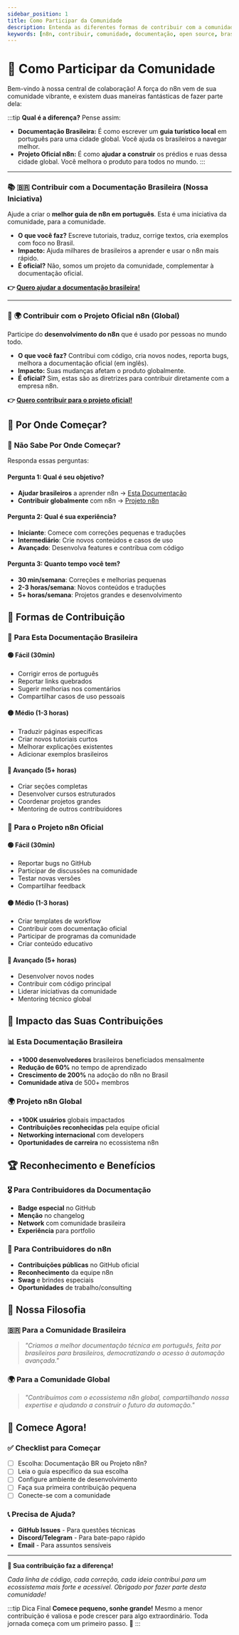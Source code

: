 ```yaml
---
sidebar_position: 1
title: Como Participar da Comunidade
description: Entenda as diferentes formas de contribuir com a comunidade n8n no Brasil e no mundo.
keywords: [n8n, contribuir, comunidade, documentação, open source, brasil]
---
```


# 🤝 Como Participar da Comunidade

Bem-vindo à nossa central de colaboração! A força do n8n vem de sua comunidade vibrante, e existem duas maneiras fantásticas de fazer parte dela:

:::tip **Qual é a diferença?**
Pense assim:
*   **Documentação Brasileira:** É como escrever um **guia turístico local** em português para uma cidade global. Você ajuda os brasileiros a navegar melhor.
*   **Projeto Oficial n8n:** É como **ajudar a construir** os prédios e ruas dessa cidade global. Você melhora o produto para todos no mundo.
:::

---

### 📚 **🇧🇷 Contribuir com a Documentação Brasileira (Nossa Iniciativa)**

Ajude a criar o **melhor guia de n8n em português**. Esta é uma iniciativa da comunidade, para a comunidade.

- **O que você faz?** Escreve tutoriais, traduz, corrige textos, cria exemplos com foco no Brasil.
- **Impacto:** Ajuda milhares de brasileiros a aprender e usar o n8n mais rápido.
- **É oficial?** Não, somos um projeto da comunidade, complementar à documentação oficial.

**👉 [Quero ajudar a documentação brasileira!](esta-documentacao/overview)**

---

### 🚀 **🌍 Contribuir com o Projeto Oficial n8n (Global)**

Participe do **desenvolvimento do n8n** que é usado por pessoas no mundo todo.

- **O que você faz?** Contribui com código, cria novos nodes, reporta bugs, melhora a documentação oficial (em inglês).
- **Impacto:** Suas mudanças afetam o produto globalmente.
- **É oficial?** Sim, estas são as diretrizes para contribuir diretamente com a empresa n8n.

**👉 [Quero contribuir para o projeto oficial!](projeto-n8n/overview)**

## 🚀 Por Onde Começar?

### 🤔 **Não Sabe Por Onde Começar?**

Responda essas perguntas:

#### **Pergunta 1: Qual é seu objetivo?**
- **Ajudar brasileiros** a aprender n8n → [Esta Documentação](esta-documentacao/guidelines)
- **Contribuir globalmente** com n8n → [Projeto n8n](projeto-n8n/contribuir-codigo-e-docs)

#### **Pergunta 2: Qual é sua experiência?**
- **Iniciante**: Comece com correções pequenas e traduções
- **Intermediário**: Crie novos conteúdos e casos de uso
- **Avançado**: Desenvolva features e contribua com código

#### **Pergunta 3: Quanto tempo você tem?**
- **30 min/semana**: Correções e melhorias pequenas
- **2-3 horas/semana**: Novos conteúdos e traduções
- **5+ horas/semana**: Projetos grandes e desenvolvimento

## 🌟 Formas de Contribuição

### 📝 **Para Esta Documentação Brasileira**

#### **🟢 Fácil (30min)**
- Corrigir erros de português
- Reportar links quebrados
- Sugerir melhorias nos comentários
- Compartilhar casos de uso pessoais

#### **🟡 Médio (1-3 horas)**
- Traduzir páginas específicas
- Criar novos tutoriais curtos
- Melhorar explicações existentes
- Adicionar exemplos brasileiros

#### **🔴 Avançado (5+ horas)**
- Criar seções completas
- Desenvolver cursos estruturados
- Coordenar projetos grandes
- Mentoring de outros contribuidores

### 🚀 **Para o Projeto n8n Oficial**

#### **🟢 Fácil (30min)**
- Reportar bugs no GitHub
- Participar de discussões na comunidade
- Testar novas versões
- Compartilhar feedback

#### **🟡 Médio (1-3 horas)**
- Criar templates de workflow
- Contribuir com documentação oficial
- Participar de programas da comunidade
- Criar conteúdo educativo

#### **🔴 Avançado (5+ horas)**
- Desenvolver novos nodes
- Contribuir com código principal
- Liderar iniciativas da comunidade
- Mentoring técnico global

## 🎯 Impacto das Suas Contribuições

### 📊 **Esta Documentação Brasileira**
- **+1000 desenvolvedores** brasileiros beneficiados mensalmente
- **Redução de 60%** no tempo de aprendizado
- **Crescimento de 200%** na adoção do n8n no Brasil
- **Comunidade ativa** de 500+ membros

### 🌍 **Projeto n8n Global**
- **+100K usuários** globais impactados
- **Contribuições reconhecidas** pela equipe oficial
- **Networking internacional** com developers
- **Oportunidades de carreira** no ecossistema n8n

## 🏆 Reconhecimento e Benefícios

### 🎖️ **Para Contribuidores da Documentação**
- **Badge especial** no GitHub
- **Menção** no changelog
- **Network** com comunidade brasileira
- **Experiência** para portfolio

### 🌟 **Para Contribuidores do n8n**
- **Contribuições públicas** no GitHub oficial
- **Reconhecimento** da equipe n8n
- **Swag** e brindes especiais
- **Oportunidades** de trabalho/consulting

## 🤲 Nossa Filosofia

### 🇧🇷 **Para a Comunidade Brasileira**
> *"Criamos a melhor documentação técnica em português, feita por brasileiros para brasileiros, democratizando o acesso à automação avançada."*

### 🌍 **Para a Comunidade Global**
> *"Contribuímos com o ecossistema n8n global, compartilhando nossa expertise e ajudando a construir o futuro da automação."*

## 🚀 Comece Agora!

### ✅ **Checklist para Começar**
- [ ] Escolha: Documentação BR ou Projeto n8n?
- [ ] Leia o guia específico da sua escolha
- [ ] Configure ambiente de desenvolvimento
- [ ] Faça sua primeira contribuição pequena
- [ ] Conecte-se com a comunidade

### 📞 **Precisa de Ajuda?**
- **GitHub Issues** - Para questões técnicas
- **Discord/Telegram** - Para bate-papo rápido
- **Email** - Para assuntos sensíveis

---

**🚀 Sua contribuição faz a diferença!**

*Cada linha de código, cada correção, cada ideia contribui para um ecossistema mais forte e acessível. Obrigado por fazer parte desta comunidade!*

:::tip Dica Final
**Comece pequeno, sonhe grande!** Mesmo a menor contribuição é valiosa e pode crescer para algo extraordinário. Toda jornada começa com um primeiro passo. 🌱
::: 